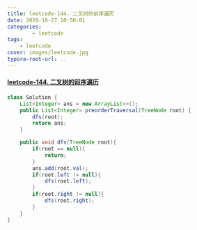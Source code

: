 ```yaml
---
title: leetcode-144. 二叉树的前序遍历
date: 2020-10-27 10:50:01
categories: 
		- leetcode
tags: 
	- leetcode
cover: images/leetcode.jpg
typora-root-url: ..
---
```


#### [leetcode-144. 二叉树的前序遍历](https://leetcode-cn.com/problems/binary-tree-preorder-traversal/)

```java
class Solution {
    List<Integer> ans = new ArrayList<>();
    public List<Integer> preorderTraversal(TreeNode root) {
        dfs(root);
        return ans;
    }

    public void dfs(TreeNode root){
        if(root == null){
            return;
        }
        ans.add(root.val);
        if(root.left != null){
            dfs(root.left);
        }
        if(root.right != null){
            dfs(root.right);
        }
    }
}
```

